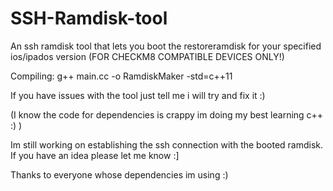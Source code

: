 # SSH-Ramdisk-tool

An ssh ramdisk tool that lets you boot the restoreramdisk for your specified ios/ipados version (FOR CHECKM8 COMPATIBLE DEVICES ONLY!)


Compiling: g++ main.cc -o RamdiskMaker -std=c++11

If you have issues with the tool just tell me i will try and fix it :)

(I know the code for dependencies is crappy im doing my best learning c++ :) )

Im still working on establishing the ssh connection with the booted ramdisk. If you have an idea please let me know :]

Thanks to everyone whose dependencies im using :)

